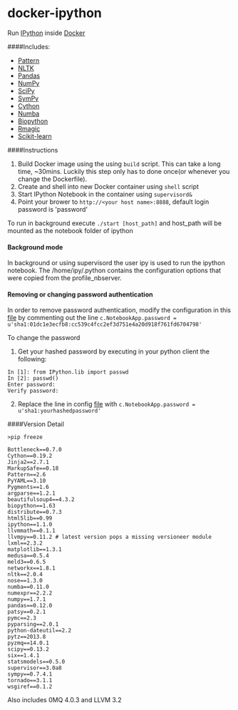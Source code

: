 docker-ipython
==============

Run [IPython](http://ipython.org) inside [Docker](http://www.docker.io)

####Includes:
* [Pattern](http://www.clips.ua.ac.be/pattern)
* [NLTK](http://nltk.org)
* [Pandas](http://pandas.pydata.org)
* [NumPy](http://www.numpy.org)
* [SciPy](http://scipy.org) 
* [SymPy](http://sympy.org)
* [Cython](http://cython.org)
* [Numba](http://numba.pydata.org)
* [Biopython](http://biopython.org)
* [Rmagic](http://ipython.org/ipython-doc/dev/config/extensions/rmagic.html)
* [Scikit-learn](http://scikit-learn.org/stable/)

####Instructions
1. Build Docker image using the using ```build``` script.  This can take a long time, ~30mins.  Luckily this step only has to done once(or whenever you change the Dockerfile).
2. Create and shell into new Docker container using ```shell``` script
3. Start IPython Notebook in the container using ```supervisord&```
4. Point your brower to ```http://<your host name>:8888```, default login password is 'password'

To run in background execute ```./start [host_path]``` and host_path will be mounted as the notebook folder of ipython

#### Background mode
In background or using supervisord the user ipy is used to run the ipython notebook. The /home/ipy/.python contains the configuration options that were copied from the profile_nbserver.

#### Removing or changing password authentication
In order to remove password authentication, modify the configuration in this [file](http://github.com/lluiscanet/docker-ipython/blob/master/profile_nbserver/ipython_notebook_config.py)
by commenting out the line
```c.NotebookApp.password = u'sha1:01dc1e3ecfb8:cc539c4fcc2ef3d751e4a20d918f761fd6704798'```

To change the password

1. Get your hashed password by executing in your python client the following: 

```
In [1]: from IPython.lib import passwd
In [2]: passwd()
Enter password:
Verify password:
```

2. Replace the line in config [file](http://github.com/lluiscanet/docker-ipython/blob/master/profile_nbserver/ipython_notebook_config.py) with 
```c.NotebookApp.password = u'sha1:yourhashedpassword'``` 

####Version Detail
```
>pip freeze

Bottleneck==0.7.0
Cython==0.19.2
Jinja2==2.7.1
MarkupSafe==0.18
Pattern==2.6
PyYAML==3.10
Pygments==1.6
argparse==1.2.1
beautifulsoup4==4.3.2
biopython==1.63
distribute==0.7.3
html5lib==0.99
ipython==1.1.0
llvmmath==0.1.1
llvmpy==0.11.2 # latest version pops a missing versioneer module 
lxml==2.3.2
matplotlib==1.3.1
medusa==0.5.4
meld3==0.6.5
networkx==1.8.1
nltk==2.0.4
nose==1.3.0
numba==0.11.0
numexpr==2.2.2
numpy==1.7.1
pandas==0.12.0
patsy==0.2.1
pymc==2.3
pyparsing==2.0.1
python-dateutil==2.2
pytz==2013.8
pyzmq==14.0.1
scipy==0.13.2
six==1.4.1
statsmodels==0.5.0
supervisor==3.0a8
sympy==0.7.4.1
tornado==3.1.1
wsgiref==0.1.2

```

Also includes 0MQ 4.0.3 and LLVM 3.2
